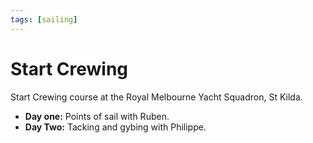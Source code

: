 ```yaml
---
tags: [sailing]
---
```


# Start Crewing

Start Crewing course at the Royal Melbourne Yacht Squadron, St Kilda.

- **Day one:** Points of sail with Ruben.
- **Day Two:** Tacking and gybing with Philippe.